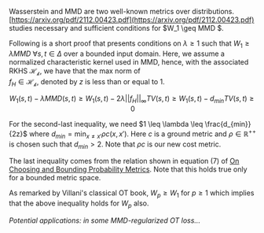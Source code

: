 Wasserstein and MMD are two well-known metrics over distributions. [https://arxiv.org/pdf/2112.00423.pdf](https://arxiv.org/pdf/2112.00423.pdf) studies necessary and
sufficient conditions for $W_1 \geq MMD $.

Following is a short proof that presents conditions on $\lambda \geq 1$ such that $W_1 \geq \lambda MMD ~ \forall s, t\in \Delta$ over a bounded input domain. Here, we assume
a normalized characteristic kernel used in MMD, hence, with the associated RKHS $\mathcal{H_k}$, we have that the max norm of  
$f_H\in \mathcal{H_k}$, denoted by $z$ is less than or equal to 1.

$$W_1(s, t)-\lambda MMD(s, t) \geq W_1(s, t)-2\lambda ||f_H||_\infty TV(s, t) \geq W_1(s, t)-d_{min} TV(s, t) \geq 0$$ 

For the second-last inequality, we need $1 \leq \lambda \leq \frac{d_{min}}{2z}$
where
 $d_{min}=\min_{x\neq x'} \rho c(x, x')$. Here $c$ is a ground metric
and $\rho\in \mathbb{R}^{++}$ is chosen such that $d_{min}>2$. Note that $\rho c$ is our new cost metric.

The last inequality comes from the relation shown in equation (7) of [On Choosing and Bounding Probability Metrics](https://arxiv.org/pdf/math/0209021.pdf). Note that this holds true only for a bounded metric space.

As remarked by Villani's classical OT book, $W_p \geq W_1$ for $p\geq 1$ which implies that the above inequality holds for $W_p$ also.

*Potential applications: in some MMD-regularized OT loss...*
